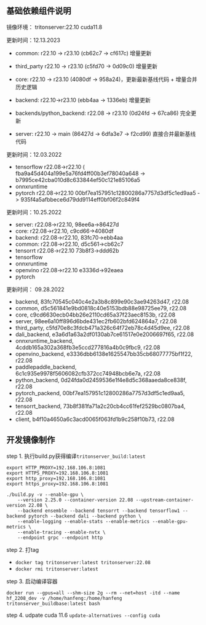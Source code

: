 
## 基础依赖组件说明

镜像环境： tritonserver:22.10 cuda11.8

更新时间：12.13.2023

- common: r22.10 -> r23.10 (cb62c7 -> cf617c) 增量更新
- third_party r22.10 -> r23.10 (c5fd70 -> 0d09c0) 增量更新
- core: r22.10 -> r23.10 (4080df -> 958a24)，更新最新基线代码 + 增量合并历史逻辑
- backend: r22.10->r23.10 (ebb4aa -> 1336eb) 增量更新
- backends/python_backend: r22.08 -> r23.10 (0d24fd -> 67ca86) 完全更新

- server: r22.10 -> main (86427d -> 6dfa3e7 -> f2cd99) 直接合并最新基线代码



更新时间：12.03.2022

- tensorflow r22.08->r22.10 ( fba9a45d404a199e5a76fd4ff00b3ef78040a648 -> b7995ce42cba010d8c633844ef50c121e85106a5
- onnxruntime
- pytorch r22.08->r22.10 00bf7ea157951c12800286a7757d3df5c1ed9aa5 -> 935f4a5afbbece6d79dd9114eff0bf06f2c849f4


更新时间：10.25.2022

- server: r22.08->r22.10, 98ee6a->86427d
- core: r22.08->r22.10, c9cd66->4080df
- backend: r22.08->r22.10, 83fc70->ebb4aa
- common: r22.08->r22.10, d5c561->cb62c7
- tensorrt r22.08->r22.10 73b8f3->ddd62b
- tensorflow
- onnxruntime
- openvino r22.08->r22.10 e3336d->92eaea
- pytorch


更新时间： 09.28.2022

- backend, 83fc70545c040c4e2a3b8c899e90c3ae94263d47, r22.08
- common, d5c561841e9bd0818c40e5153bdb88e98725ee79, r22.08
- core, c9cd6630ecb04bb26e2110cd65a37f23aec8153b, r22.08
- server, 98ee6a10ff896d6bde431ec2fb602bfd624864a7, r22.08
- third_party, c5fd70e8c3fdcb471a326c64f72eb78c4d45d9ee, r22.08
- dali_backend, e3a6d1a63a2df0130ab7ce61517e0e2006697f65, r22.08
- onnxruntime_backend, 4cddb165a302a368fb3e5ccd277816a4b0c9fbc9, r22.08
- openvino_backend, e3336dbb6138e1625547bb35cb68077775bf1f22, r22.08
- paddlepaddle_backend, 6c1c935e9978f5606082cfb372cc74948bcb6e7a, r22.08
- python_backend, 0d24fda0d2459536e1f4e8d5c368aaeda8ce838f, r22.08
- pytorch_packend, 00bf7ea157951c12800286a7757d3df5c1ed9aa5, r22.08
- tensorrt_backend, 73b8f381fa71a2c20cb4cc61fef2529bc0807ba4, r22.08
- client, b4f10a4650a6c3acd0065f063fd1b9c258f10b73, r22.08

## 开发镜像制作

step 1. 执行build.py获得编译`tritonserver_build:latest`

```
export HTTP_PROXY=192.168.106.8:1081
export HTTPS_PROXY=192.168.106.8:1081
export http_proxy=192.168.106.8:1081
export https_proxy=192.168.106.8:1081

./build.py -v --enable-gpu \
    --version 2.25.0 --container-version 22.08 --upstream-container-version 22.08 \
    --backend ensemble --backend tensorrt --backend tensorflow1 --backend pytorch --backend dali --backend python \
    --enable-logging --enable-stats --enable-metrics --enable-gpu-metrics \
    --enable-tracing --enable-nvtx \
    --endpoint grpc --endpoint http

```

step 2. 打tag

- `docker tag tritonserver:latest tritonserver:22.08`
- `docker rmi tritonserver:latest`

step 3. 启动编译容器

`docker run --gpus=all --shm-size 2g --rm --net=host -itd --name hf_2208_dev -v /home/hanfeng:/home/hanfeng tritonserver_buildbase:latest bash`


step 4. udpate cuda 11.6
`update-alternatives --config cuda`
